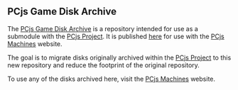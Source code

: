 ## PCjs Game Disk Archive

The [PCjs Game Disk Archive](https://github.com/jeffpar/pcjs-games) is a repository intended for use as a submodule with
the [PCjs Project](https://github.com/jeffpar/pcjs).  It is published [here](https://jeffpar.github.io/pcjs-games) for
use with the [PCjs Machines](https://www.pcjs.org/) website.

The goal is to migrate disks originally archived within the [PCjs Project](https://github.com/jeffpar/pcjs) to this
new repository and reduce the footprint of the original repository.

To use any of the disks archived here, visit the [PCjs Machines](https://www.pcjs.org/) website.
